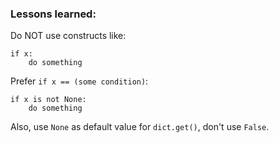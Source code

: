 ### Lessons learned:  
Do NOT use constructs like:  
```
if x:
    do something
```  

Prefer `if x == (some condition)`:  
```
if x is not None:
    do something  
```


Also, use `None` as default value for `dict.get()`, don't use `False`.  
